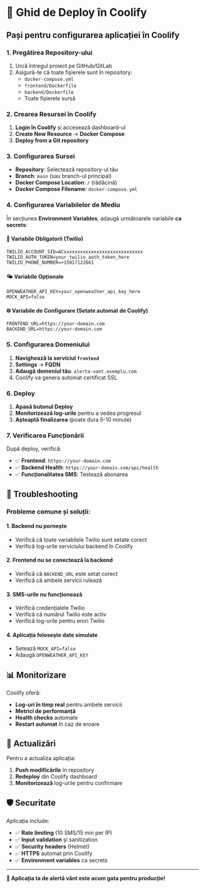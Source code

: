 # 🚀 Ghid de Deploy în Coolify

## Pași pentru configurarea aplicației în Coolify

### 1. **Pregătirea Repository-ului**

1. Urcă întregul proiect pe GitHub/GitLab
2. Asigură-te că toate fișierele sunt în repository:
   - `docker-compose.yml`
   - `frontend/Dockerfile`
   - `backend/Dockerfile`
   - Toate fișierele sursă

### 2. **Crearea Resursei în Coolify**

1. **Login în Coolify** și accesează dashboard-ul
2. **Create New Resource** → **Docker Compose**
3. **Deploy from a Git repository**

### 3. **Configurarea Sursei**

- **Repository**: Selectează repository-ul tău
- **Branch**: `main` (sau branch-ul principal)
- **Docker Compose Location**: `/` (rădăcină)
- **Docker Compose Filename**: `docker-compose.yml`

### 4. **Configurarea Variabilelor de Mediu**

În secțiunea **Environment Variables**, adaugă următoarele variabile **ca secrets**:

#### 🔐 **Variabile Obligatorii (Twilio)**
```
TWILIO_ACCOUNT_SID=ACxxxxxxxxxxxxxxxxxxxxxxxxxxxxx
TWILIO_AUTH_TOKEN=your_twilio_auth_token_here
TWILIO_PHONE_NUMBER=+15017122661
```

#### 🌤️ **Variabile Opționale**
```
OPENWEATHER_API_KEY=your_openweather_api_key_here
MOCK_API=false
```

#### 🌐 **Variabile de Configurare (Setate automat de Coolify)**
```
FRONTEND_URL=https://your-domain.com
BACKEND_URL=https://your-domain.com
```

### 5. **Configurarea Domeniului**

1. **Navighează la serviciul `frontend`**
2. **Settings** → **FQDN**
3. **Adaugă domeniul tău**: `alerta-vant.exemplu.com`
4. Coolify va genera automat certificat SSL

### 6. **Deploy**

1. **Apasă butonul Deploy**
2. **Monitorizează log-urile** pentru a vedea progresul
3. **Așteaptă finalizarea** (poate dura 5-10 minute)

### 7. **Verificarea Funcționării**

După deploy, verifică:

- ✅ **Frontend**: `https://your-domain.com`
- ✅ **Backend Health**: `https://your-domain.com/api/health`
- ✅ **Funcționalitatea SMS**: Testează abonarea

## 🔧 **Troubleshooting**

### Probleme comune și soluții:

#### **1. Backend nu pornește**
- Verifică că toate variabilele Twilio sunt setate corect
- Verifică log-urile serviciului backend în Coolify

#### **2. Frontend nu se conectează la backend**
- Verifică că `BACKEND_URL` este setat corect
- Verifică că ambele servicii rulează

#### **3. SMS-urile nu funcționează**
- Verifică credențialele Twilio
- Verifică că numărul Twilio este activ
- Verifică log-urile pentru erori Twilio

#### **4. Aplicația folosește date simulate**
- Setează `MOCK_API=false`
- Adaugă `OPENWEATHER_API_KEY`

## 📊 **Monitorizare**

Coolify oferă:
- **Log-uri în timp real** pentru ambele servicii
- **Metrici de performanță**
- **Health checks** automate
- **Restart automat** în caz de eroare

## 🔄 **Actualizări**

Pentru a actualiza aplicația:
1. **Push modificările** în repository
2. **Redeploy** din Coolify dashboard
3. **Monitorizează** log-urile pentru confirmare

## 🛡️ **Securitate**

Aplicația include:
- ✅ **Rate limiting** (10 SMS/15 min per IP)
- ✅ **Input validation** și sanitization
- ✅ **Security headers** (Helmet)
- ✅ **HTTPS** automat prin Coolify
- ✅ **Environment variables** ca secrets

---

**🎉 Aplicația ta de alertă vânt este acum gata pentru producție!**